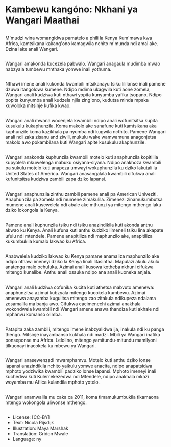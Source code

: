 # Kambewu kangóno: Nkhani ya Wangari Maathai

##
M'mudzi wina womangidwa pamatelo a phili la Kenya Kum'mawa kwa Africa, kamtsikana kakang'ono kamagwila nchito m'munda ndi amai ake. Dzina lake anali Wangari.

##
Wangari amakonda kucezela pabwalo. Wangari anagaula mudimba mwao nabzyala tumbewu mnthaka yomwe inali yothuma.

##
Nthawi imene anali kukonda kwambili mtsikanayu tsiku lililonse inali pamene dzuwa itangolowa kumene. Ndipo mdima ukagwila kuti aone zomela, Wangari anali kudziwa kuti nthawi yopita kunyumba yafika tsopano. Ndipo popita kunyumba anali kudzela njila zing'ono, kudutsa minda mpaka kuwoloka mitsinje kufika kwao.

##
Wangari anali mwana wocenjela kwambili ndipo anali wofunitsitsa kupita kusukulu kukaphunzila. Koma makolo ake sanafune kuti kamtsikana aka kaphunzile koma kazikhala pa nyumba ndi kugwila ncthito. Pamene Wangari anali ndi zaka zisanu and ziwili, mukulu wake wamwamuna anagonjetsa makolo awo pokambilana kuti Wangari apite kusukulu akaphunzile.

##
Wangari anakonda kuphunzila kwambili motelo kuti anaphunzila kopitilila kupyolela mkuwelenga mabuku osiyana-siyana. Ndipo anakhoza kwambili pa sukulu motelo kuti anapeza umwayi wokaphunzila ku dziko lakutali la United States of America. Wangari anasangalala kwambili cifukwa anali kufunitsitsa kudziwa zambili zapa dziko lapansi.

##
Wangari anaphunzila zinthu zambili pamene anali pa American Univeziti. Anaphunzila pa zomela ndi mumene zimakulila. Zimenezi zinamukumbutsa mumene anali kusewelela ndi abale ake mthunzi ya mitengo mthengo laku-dziko lokongola la Kenya.

##
Pamene anali kuphunzila tsiku ndi tsiku anazindikila kuti akonda anthu akwao ku Kenya. Anali kufuna kuti anthu kudziko limeneli tsiku lina akapate ufulu ndi mtendele. Pamene anapitiliza ndi maphunzilo ake, anapitiliza kukumbukila kumalo lakwao ku Africa.

##
Anabwelela kudziko lakwao ku Kenya pamane anamaliza maphunzilo ake ndipo nthawi imeneyi dziko la Kenya linali litasintha. Mapulazi akulu akulu anatenga malo ochuluka. Azimai anali kusowa kotheba nkhuni cifukwa mitengo kunalibe. Anthu anali osauka ndipo ana anali kuoneka anjala.

##
Wangari anali kudziwa cofunika kucita kuti athetsa mabvuto amenewa: anaphunzitsa azimai kubzyala mitengo kucokela kumbewu. Azimai amenewa anayamba kugulitsa mitengo zao zitakula ndikupeza ndalama zosamalila ma banja awo. Cifukwa cacimenechi azimai anakhala wokondwela kwambili ndi Wangari amene anawa thandiza kuti akhale ndi mphanvu komanso olimba.

##
Patapita zaka zambili, mitengo imene inabzyalidwa ija, inakula ndi ku panga thengo. Mitsinje inayambanso kukhala ndi madzi. Mbili ya Wangari inafika ponseponse mu Africa. Lelolino, mitengo yamitundu-mitundu mamilyoni tilkuonayi inacokela ku mbewu ya Wangari.

##
Wangari anasewenzadi mwamphamvu. Motelo kuti anthu dziko lonse lapansi anazindikila nchito yaikulu yomwe anacita, ndipo anapatsidwa mphoto yodziwika kwambili padziko lonse lapansi. Mphoto imeneyi inali kuchedwa kuti Kulemekezedwa ndi Mtendele, ndipo anakhala mkazi woyamba mu Aflica kulandila mphoto yotelo.

##
Wangari anamwalila mu caka ca 2011, koma timamukumbukila tikamaona mtengo wokongola uliwonse mthengo.

##
* License: [CC-BY]
* Text: Nicola Rijsdijk
* Illustration: Maya Marshak
* Translation: Gridon Mwale
* Language: ny
